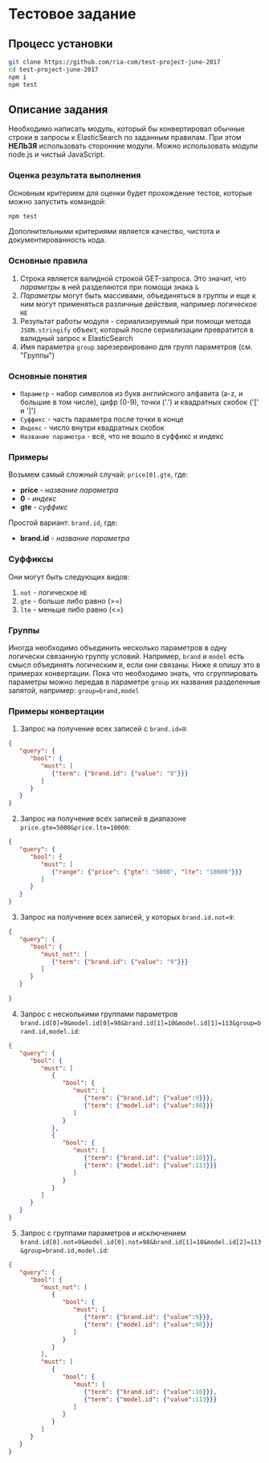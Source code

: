 # Тестовое задание #

## Процесс установки ##

```bash
git clone https://github.com/ria-com/test-project-june-2017
cd test-project-june-2017
npm i
npm test
```

## Описание задания ##

Необходимо написать модуль, который бы конвертировал обычные строки в запросы к ElasticSearch по заданным правилам.
При этом **НЕЛЬЗЯ** использовать сторонние модули. Можно использовать модули node.js и чистый JavaScript.

### Оценка результата выполнения ###

Основным критерием для оценки будет прохождение тестов, которые можно запустить командой: 

```bash
npm test
```

Дополнительными критериями является качество, чистота и документированность кода.

### Основные правила ###

1. Строка является валидной строкой GET-запроса. Это значит, что *параметры* в ней разделяются при помощи знака `&`
2. *Параметры* могут быть массивами, объединяться в группы и еще к ним могут применяться различные действия, например логическое `НЕ`
3. Результат работы модуля - сериализируемый при помощи метода `JSON.stringify` объект, который после сериализации превратится в валидный запрос к ElasticSearch
4. Имя параметра `group` зарезервировано для групп параметров (см. "Группы")

### Основные понятия ###

- `Параметр` - набор символов из букв английского алфавита (a-z, и большие в том числе), цифр (0-9), точки ('.') и квадратных скобок ('[' и ']')
- `Суффикс` - часть параметра после точки в конце
- `Индекс` - число внутри квадратных скобок
- `Название параметра` - всё, что не вошло в суффикс и индекс

### Примеры ###

Возьмем самый сложный случай: `price[0].gte`, где:

- **price** - *название параметра*
- **0** - *индекс*
- **gte** - *суффикс*

Простой вариант: `brand.id`, где:

- **brand.id** - *название параметра*

### Суффиксы ###

Они могут быть следующих видов:

1. `not` - логическое `НЕ`
2. `gte` - больше либо равно (>=)
3. `lte` - меньше либо равно (<=)

### Группы ###

Иногда необходимо объединить несколько параметров в одну логически связанную группу условий. Например, `brand` и `model`
есть смысл объединять логическим `И`, если они связаны. Ниже я опишу это в примерах конвертации. Пока что необходимо знать,
что сгруппировать параметры можно передав в параметре `group` их названия разделенные запятой, например: `group=brand,model`

### Примеры конвертации ###

1. Запрос на получение всех записей с `brand.id=9`:

```json
{
   "query": {
      "bool": {
         "must": [
            {"term": {"brand.id": {"value": "9"}}}
         ]
      }
   }
}
```

2. Запрос на получение всех записей в диапазоне `price.gte=5000&price.lte=10000`:

```json
{
   "query": {
      "bool": {
         "must": [
            {"range": {"price": {"gte": "5000", "lte": "10000"}}}
         ]
      }
   }
}
```

3. Запрос на получение всех записей, у которых `brand.id.not=9`:

```json
{
   "query": {
      "bool": {
         "must_not": [
            {"term": {"brand.id": {"value": "9"}}}
         ]
      }
   }

}
```

4. Запрос с несколькими группами параметров `brand.id[0]=9&model.id[0]=98&brand.id[1]=10&model.id[1]=113&group=brand.id,model.id`:

```json
{
   "query": {
      "bool": {
         "must": [
            {
               "bool": {
                  "must": [
                     {"term": {"brand.id": {"value":9}}},
                     {"term": {"model.id": {"value":98}}}
                  ]
               }
            },
            {
               "bool": {
                  "must": [
                     {"term": {"brand.id": {"value":10}}},
                     {"term": {"model.id": {"value":113}}}
                  ]
               }
            }
         ]
      }
   }
}
```

5. Запрос с группами параметров и исключением `brand.id[0].not=9&model.id[0].not=98&brand.id[1]=10&model.id[2]=113&group=brand.id,model.id`:

```json
{
   "query": {
      "bool": {
         "must_not": [
            {
               "bool": {
                  "must": [
                     {"term": {"brand.id": {"value":9}}},
                     {"term": {"model.id": {"value":98}}}
                  ]
               }
            }
         ],
         "must": [
            {
               "bool": {
                  "must": [
                     {"term": {"brand.id": {"value":10}}},
                     {"term": {"model.id": {"value":113}}}
                  ]
               }
            }
         ]
      }
   }
}
```

